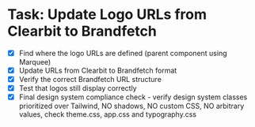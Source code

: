 # Task: Update Logo URLs from Clearbit to Brandfetch

- [x] Find where the logo URLs are defined (parent component using Marquee)
- [x] Update URLs from Clearbit to Brandfetch format
- [x] Verify the correct Brandfetch URL structure
- [x] Test that logos still display correctly
- [x] Final design system compliance check - verify design system classes prioritized over Tailwind, NO shadows, NO custom CSS, NO arbitrary values, check theme.css, app.css and typography.css
